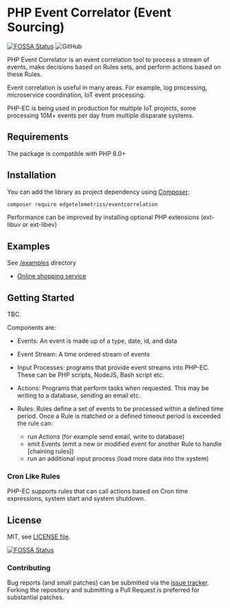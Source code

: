 # PHP Event Correlator (Event Sourcing)
[![FOSSA Status](https://app.fossa.io/api/projects/git%2Bgithub.com%2Flucasnetau%2Fphp-ec.svg?type=shield)](https://app.fossa.io/projects/git%2Bgithub.com%2Flucasnetau%2Fphp-ec?ref=badge_shield) ![GitHub](https://img.shields.io/github/license/lucasnetau/php-ec)

PHP Event Correlator is an event correlation tool to process a stream of events, make decisions based on Rules sets, and perform actions based on these Rules.

Event correlation is useful in many areas. For example, log processing, microservice coordination, IoT event processing.

PHP-EC is being used in production for multiple IoT projects, some processing 10M+ events per day from multiple disparate systems.

## Requirements

The package is compatible with PHP 8.0+

## Installation

You can add the library as project dependency using [Composer](https://getcomposer.org/):

```sh
composer require edgetelemetrics/eventcorrelation
```

Performance can be improved by installing optional PHP extensions (ext-libuv or ext-libev)

## Examples
See [/examples](/examples) directory
* [Online shopping service](/examples/online_shop/online_shop.php)

## Getting Started
TBC.

Components are:
 * Events: An event is made up of a type, date, id, and data
 * Event Stream: A time ordered stream of events
 * Input Processes: programs that provide event streams into PHP-EC. These can be PHP scripts, NodeJS, Bash script etc.
 * Actions: Programs that perform tasks when requested. This may be writing to a database, sending an email etc.

 * Rules: Rules define a set of events to be processed within a defined time period. Once a Rule is matched or a defined timeout period is exceeded the rule can:
   * run Actions (for example send email, write to database)
   * emit Events (emit a new or modified event for another Rule to handle \[chaining rules\])
   * run an additional input process (load more data into the system)

### Cron Like Rules
PHP-EC supports rules that can call actions based on Cron time expressions, system start and system shutdown.

## License
MIT, see [LICENSE file](LICENSE).

[![FOSSA Status](https://app.fossa.io/api/projects/git%2Bgithub.com%2Flucasnetau%2Fphp-ec.svg?type=large)](https://app.fossa.io/projects/git%2Bgithub.com%2Flucasnetau%2Fphp-ec?ref=badge_large)

### Contributing

Bug reports (and small patches) can be submitted via the [issue tracker](https://github.com/lucasnetau/php-ec/issues). Forking the repository and submitting a Pull Request is preferred for substantial patches.